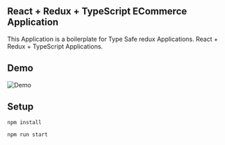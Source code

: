 
## React + Redux + TypeScript ECommerce Application

This Application is a boilerplate for Type Safe redux Applications. React + Redux + TypeScript Applications.

## Demo

![Demo](demo_redux.gif)

## Setup

```
npm install

npm run start

```
